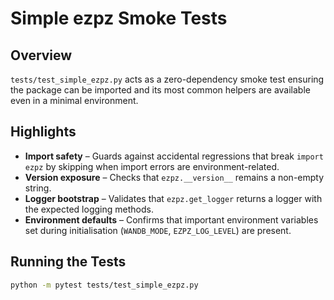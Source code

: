 # Simple ezpz Smoke Tests

## Overview

`tests/test_simple_ezpz.py` acts as a zero-dependency smoke test ensuring the
package can be imported and its most common helpers are available even in a
minimal environment.

## Highlights

- **Import safety** – Guards against accidental regressions that break
  `import ezpz` by skipping when import errors are environment-related.
- **Version exposure** – Checks that `ezpz.__version__` remains a non-empty
  string.
- **Logger bootstrap** – Validates that `ezpz.get_logger` returns a logger with
  the expected logging methods.
- **Environment defaults** – Confirms that important environment variables set
  during initialisation (`WANDB_MODE`, `EZPZ_LOG_LEVEL`) are present.

## Running the Tests

```bash
python -m pytest tests/test_simple_ezpz.py
```
